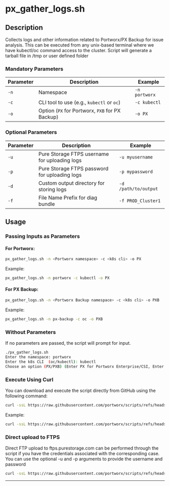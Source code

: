 # px_gather_logs.sh

## Description
Collects logs and other information related to Portworx/PX Backup for issue analysis. This can be executed from any unix-based terminal where we have kubectl/oc command access to the cluster. Script will generate a tarball file in /tmp or user defined folder

### Mandatory Parameters
| **Parameter** | **Description**                                                                 | **Example**                          |
|---------------|---------------------------------------------------------------------------------|--------------------------------------|
| `-n`          | Namespace                                                                       | `-n portworx`                        |
| `-c`          | CLI tool to use (e.g., `kubectl` or `oc`)                                       | `-c kubectl`                         |
| `-o`          | Option (`PX` for Portworx, `PXB` for PX Backup)                                 | `-o PX`                              |

### Optional Parameters
| **Parameter** | **Description**                                                                 | **Example**                          |
|---------------|---------------------------------------------------------------------------------|--------------------------------------|
| `-u`          | Pure Storage FTPS username for uploading logs                                   | `-u myusername`                      |
| `-p`          | Pure Storage  FTPS password for uploading logs                                  | `-p mypassword`                      |
| `-d`          | Custom output directory for storing logs                                        | `-d /path/to/output`                 |
| `-f`          | File Name Prefix for diag bundle                                                | `-f PROD_Cluster1`                   |



## Usage
### Passing Inputs as Parameters
#### For Portworx:
```bash
px_gather_logs.sh -n <Portworx namespace> -c <k8s cli> -o PX
```
Example:
```bash
px_gather_logs.sh -n portworx -c kubectl -o PX
```

#### For PX Backup:
```bash
px_gather_logs.sh -n <Portworx Backup namespace> -c <k8s cli> -o PXB
```
Example:
```bash
px_gather_logs.sh -n px-backup -c oc -o PXB
```

### Without Parameters
If no parameters are passed, the script will prompt for input.
````bash
./px_gather_logs.sh 
Enter the namespace: portworx
Enter the k8s CLI  (oc/kubectl): kubectl
Choose an option (PX/PXB) (Enter PX for Portworx Enterprise/CSI, Enter PXB for PX Backup): PX
````

### Execute Using Curl
You can download and execute the script directly from GitHub using the following command:
```bash
curl -ssL https://raw.githubusercontent.com/portworx/scripts/refs/heads/main/PX_Gather_Logs/px_gather_logs.sh | bash -s -- -n <namespace> -c <kubectl/oc> -o <PX/PXB>
```
Example:
```bash
curl -ssL https://raw.githubusercontent.com/portworx/scripts/refs/heads/main/PX_Gather_Logs/px_gather_logs.sh | bash -s -- -n portworx -c kubectl -o PX
```
### Direct upload to FTPS 
Direct FTP upload to ftps.purestorage.com can be performed through the script if you have the credentials associated with the corresponding case. You can use the optional -u and -p arguments to provide the username and password
```bash
curl -ssL https://raw.githubusercontent.com/portworx/scripts/refs/heads/main/PX_Gather_Logs/px_gather_logs.sh | bash -s -- -n <namespace> -c <kubectl/oc> -o <PX/PXB> -u <ftpsusername> -p <ftpspassword>
```
---

